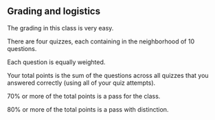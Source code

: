 ## Grading and logistics

The grading in this class is very easy. 

There are four quizzes, each containing in the neighborhood of 10 questions.

Each question is equally weighted. 

Your total points is the sum of the questions across all quizzes that
you answered correctly (using all of your quiz attempts).

70% or more of the total points is a pass for the class. 

80% or more of the total points is a pass with distinction.






